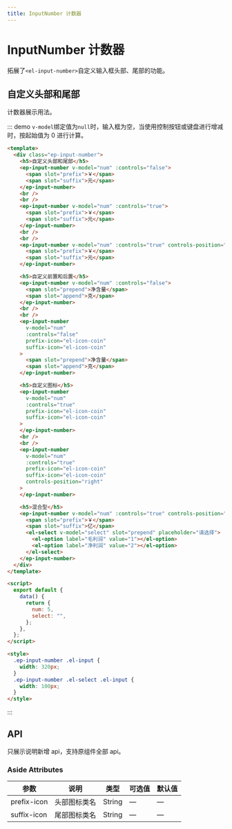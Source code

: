 ```yaml
---
title: InputNumber 计数器
---
```


# InputNumber 计数器

拓展了`<el-input-number>`自定义输入框头部、尾部的功能。

## 自定义头部和尾部

计数器展示用法。

::: demo `v-model`绑定值为`null`时，输入框为空，当使用控制按钮或键盘进行增减时，按起始值为 0 进行计算。

```html
<template>
  <div class="ep-input-number">
    <h5>自定义头部和尾部</h5>
    <ep-input-number v-model="num" :controls="false">
      <span slot="prefix">￥</span>
      <span slot="suffix">元</span>
    </ep-input-number>
    <br />
    <br />
    <ep-input-number v-model="num" :controls="true">
      <span slot="prefix">￥</span>
      <span slot="suffix">元</span>
    </ep-input-number>
    <br />
    <br />
    <ep-input-number v-model="num" :controls="true" controls-position="right">
      <span slot="prefix">￥</span>
      <span slot="suffix">元</span>
    </ep-input-number>

    <h5>自定义前置和后置</h5>
    <ep-input-number v-model="num" :controls="false">
      <span slot="prepend">净含量</span>
      <span slot="append">克</span>
    </ep-input-number>
    <br />
    <br />
    <ep-input-number
      v-model="num"
      :controls="false"
      prefix-icon="el-icon-coin"
      suffix-icon="el-icon-coin"
    >
      <span slot="prepend">净含量</span>
      <span slot="append">克</span>
    </ep-input-number>

    <h5>自定义图标</h5>
    <ep-input-number
      v-model="num"
      :controls="true"
      prefix-icon="el-icon-coin"
      suffix-icon="el-icon-coin"
    >
    </ep-input-number>
    <br />
    <br />
    <ep-input-number
      v-model="num"
      :controls="true"
      prefix-icon="el-icon-coin"
      suffix-icon="el-icon-coin"
      controls-position="right"
    >
    </ep-input-number>

    <h5>混合型</h5>
    <ep-input-number v-model="num" :controls="true" controls-position="right">
      <span slot="prefix">￥</span>
      <span slot="suffix">亿</span>
      <el-select v-model="select" slot="prepend" placeholder="请选择">
        <el-option label="毛利润" value="1"></el-option>
        <el-option label="净利润" value="2"></el-option>
      </el-select>
    </ep-input-number>
  </div>
</template>

<script>
  export default {
    data() {
      return {
        num: 5,
        select: "",
      };
    },
  };
</script>

<style>
  .ep-input-number .el-input {
    width: 320px;
  }
  .ep-input-number .el-select .el-input {
    width: 100px;
  }
</style>
```

:::

## API

只展示说明新增 api，支持原组件全部 api。

### Aside Attributes

| 参数        | 说明         | 类型   | 可选值 | 默认值 |
| ----------- | ------------ | ------ | ------ | ------ |
| prefix-icon | 头部图标类名 | String | —      | —      |
| suffix-icon | 尾部图标类名 | String | —      | —      |
